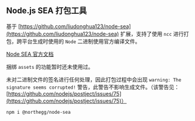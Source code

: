 ## Node.js SEA 打包工具

基于 [https://github.com/liudonghua123/node-sea](https://github.com/liudonghua123/node-sea) 扩展，支持了使用 `ncc`​ 进行打包，跨平台生成时使用的 `Node` 二进制使用官方编译文件。

[Node SEA 官方文档](https://nodejs.org/api/single-executable-applications.html)

捆绑 `assets`​ 的功能暂时还未使用过。

未对二进制文件的签名进行任何处理，因此打包过程中会出现 `warning: The signature seems corrupted!` 警告，此警告不影响生成文件。（该警告见：[https://github.com/nodejs/postject/issues/75](https://github.com/nodejs/postject/issues/75)）

```bash
npm i @northegg/node-sea
```

‍
